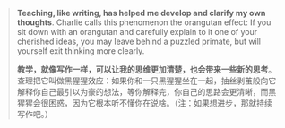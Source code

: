 > **Teaching, like writing, has helped me develop and clarify my own thoughts**. Charlie calls this phenomenon the orangutan effect: If you sit down with an orangutan and carefully explain to it one of your cherished ideas, you may leave behind a puzzled primate, but will yourself exit thinking more clearly.
>
> **教学，就像写作一样，可以让我的思维更加清楚，也会带来一些新的思考**。查理把它叫做黑猩猩效应：如果你和一只黑猩猩坐在一起，抽丝剥茧般向它解释你自己最引以为豪的想法，等你解释完，你自己的思路会更清晰，而黑猩猩会很困惑，因为它根本听不懂你在说啥。（注：如果想进步，那就持续写作吧。）
